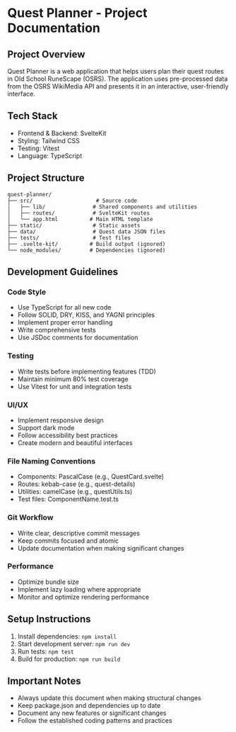 # Quest Planner - Project Documentation

## Project Overview
Quest Planner is a web application that helps users plan their quest routes in Old School RuneScape (OSRS). The application uses pre-processed data from the OSRS WikiMedia API and presents it in an interactive, user-friendly interface.

## Tech Stack
- Frontend & Backend: SvelteKit
- Styling: Tailwind CSS
- Testing: Vitest
- Language: TypeScript

## Project Structure
```
quest-planner/
├── src/                    # Source code
│   ├── lib/               # Shared components and utilities
│   ├── routes/            # SvelteKit routes
│   └── app.html          # Main HTML template
├── static/                # Static assets
├── data/                  # Quest data JSON files
├── tests/                 # Test files
├── .svelte-kit/          # Build output (ignored)
└── node_modules/         # Dependencies (ignored)
```

## Development Guidelines

### Code Style
- Use TypeScript for all new code
- Follow SOLID, DRY, KISS, and YAGNI principles
- Implement proper error handling
- Write comprehensive tests
- Use JSDoc comments for documentation

### Testing
- Write tests before implementing features (TDD)
- Maintain minimum 80% test coverage
- Use Vitest for unit and integration tests

### UI/UX
- Implement responsive design
- Support dark mode
- Follow accessibility best practices
- Create modern and beautiful interfaces

### File Naming Conventions
- Components: PascalCase (e.g., QuestCard.svelte)
- Routes: kebab-case (e.g., quest-details)
- Utilities: camelCase (e.g., questUtils.ts)
- Test files: ComponentName.test.ts

### Git Workflow
- Write clear, descriptive commit messages
- Keep commits focused and atomic
- Update documentation when making significant changes

### Performance
- Optimize bundle size
- Implement lazy loading where appropriate
- Monitor and optimize rendering performance

## Setup Instructions
1. Install dependencies: `npm install`
2. Start development server: `npm run dev`
3. Run tests: `npm test`
4. Build for production: `npm run build`

## Important Notes
- Always update this document when making structural changes
- Keep package.json and dependencies up to date
- Document any new features or significant changes
- Follow the established coding patterns and practices 